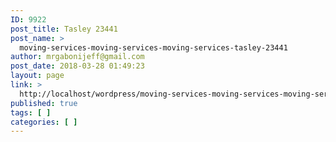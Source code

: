 ```yaml
---
ID: 9922
post_title: Tasley 23441
post_name: >
  moving-services-moving-services-moving-services-tasley-23441
author: mrgabonijeff@gmail.com
post_date: 2018-03-28 01:49:23
layout: page
link: >
  http://localhost/wordpress/moving-services-moving-services-moving-services-tasley-23441/
published: true
tags: [ ]
categories: [ ]
---
```

